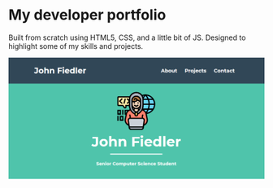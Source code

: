 # My developer portfolio
Built from scratch using HTML5, CSS, and a little bit of JS. Designed to highlight some of my skills and projects.

![Screenshot of the homepage](https://github.com/JFiedler23/JFiedler23.github.io/blob/master/images/homepage-screenshot.png)
